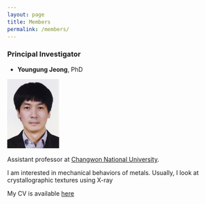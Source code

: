 ```yaml
---
layout: page
title: Members
permalink: /members/
---
```


### Principal Investigator

- **Youngung Jeong**, PhD

<img src="/images/yj_profile.jpg" width="120">

Assistant professor at [Changwon National University](www.changwon.ac.kr).


I am interested in mechanical behaviors of metals.
Usually, I look at crystallographic textures using X-ray

My CV is available [here](/images/cv.pdf)
